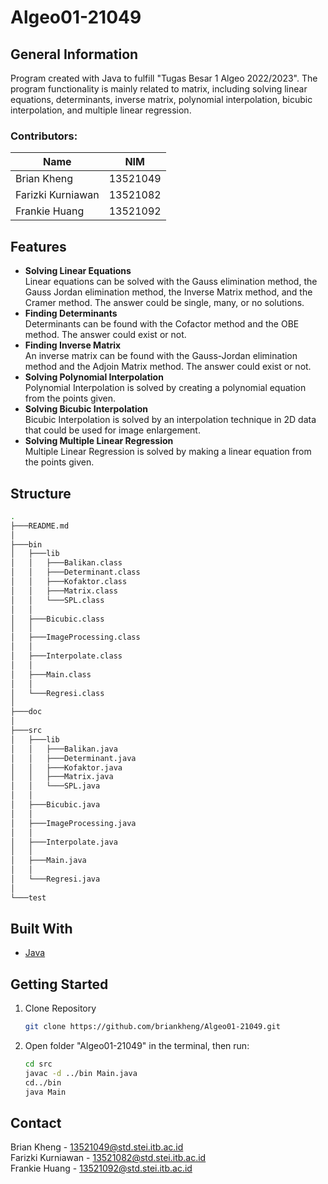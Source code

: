 # Algeo01-21049

## General Information
Program created with Java to fulfill "Tugas Besar 1 Algeo 2022/2023". The program functionality is mainly related to matrix, including solving linear equations, determinants, inverse matrix, polynomial interpolation, bicubic interpolation, and multiple linear regression.
### Contributors:
| Name  | NIM |
| ------------- | ------------- |
| Brian Kheng  |  13521049  |
| Farizki Kurniawan  | 13521082  |
| Frankie Huang | 13521092 |

## Features
* **Solving Linear Equations** <br>
Linear equations can be solved with the Gauss elimination method, the Gauss Jordan elimination method, the Inverse Matrix method, and the Cramer method. The answer could be single, many, or no solutions.
* **Finding Determinants** <br>
Determinants can be found with the Cofactor method and the OBE method. The answer could exist or not.
* **Finding Inverse Matrix** <br>
An inverse matrix can be found with the Gauss-Jordan elimination method and the Adjoin Matrix method. The answer could exist or not.
* **Solving Polynomial Interpolation** <br>
Polynomial Interpolation is solved by creating a polynomial equation from the points given.
* **Solving Bicubic Interpolation** <br>
Bicubic Interpolation is solved by an interpolation technique in 2D data that could be used for image enlargement.
* **Solving Multiple Linear Regression** <br>
Multiple Linear Regression is solved by making a linear equation from the points given.

## Structure
```bash
.
├───README.md
│
├───bin
│   ├───lib
│   │   ├───Balikan.class
│   │   ├───Determinant.class
│   │   ├───Kofaktor.class
│   │   ├───Matrix.class
│   │   └───SPL.class
│   │
│   ├───Bicubic.class
│   │       
│   ├───ImageProcessing.class
│   │
│   ├───Interpolate.class
│   │
│   ├───Main.class
│   │
│   └───Regresi.class
│
├───doc
│
├───src
│   ├───lib
│   │   ├───Balikan.java
│   │   ├───Determinant.java
│   │   ├───Kofaktor.java
│   │   ├───Matrix.java
│   │   └───SPL.java
│   │
│   ├───Bicubic.java
│   │       
│   ├───ImageProcessing.java
│   │
│   ├───Interpolate.java
│   │
│   ├───Main.java
│   │
│   └───Regresi.java
│
└───test
```

## Built With
* [Java](https://www.java.com/en/)

## Getting Started
1. Clone Repository
   ```sh
   git clone https://github.com/briankheng/Algeo01-21049.git
   ```
2. Open folder "Algeo01-21049" in the terminal, then run:
   ```sh
   cd src
   javac -d ../bin Main.java
   cd../bin
   java Main
   ```
## Contact
Brian Kheng - 13521049@std.stei.itb.ac.id <br>
Farizki Kurniawan - 13521082@std.stei.itb.ac.id <br>
Frankie Huang - 13521092@std.stei.itb.ac.id
